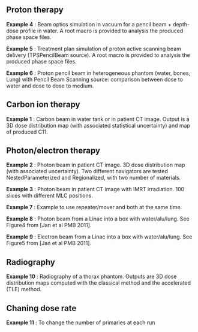 ## Proton therapy

   **Example 4** : Beam optics simulation in vacuum for a pencil beam + depth-dose profile in water. A root macro is provided to analysis the produced phase space files.

   **Example 5** : Treatment plan simulation of proton active scanning beam delivery (TPSPencilBeam source). A root macro is provided to analysis the produced phase space files.

   **Example 6** : Proton pencil beam in heterogeneous phantom (water, bones, Lung) with Pencil Beam Scanning source: comparison between dose to water and dose to dose to medium.

## Carbon ion therapy

   **Example 1** : Carbon beam in water tank or in patient CT image. Output is a 3D dose distribution map (with associated statistical uncertainty) and map of produced C11.

## Photon/electron therapy

   **Example 2** : Photon beam in patient CT image. 3D dose distribution map (with associated uncertainty). Two different navigators are tested NestedParameterized and Regionalized, with two number of materials.

   **Example 3** : Photon beam in patient CT image with IMRT irradiation. 100 slices with different MLC positions.

   **Example 7** : Example to use repeater/mover and both at the same time.

   **Example 8** : Photon beam from a Linac into a box with water/alu/lung. See Figure4 from [Jan et al PMB 2011].

   **Example 9** : Electron beam from a Linac into a box with water/alu/lung. See Figure5 from [Jan et al PMB 2011].

## Radiography

   **Example 10** : Radiography of a thorax phantom. Outputs are 3D dose distribution maps computed with the classical method and the accelerated (TLE) method.

## Chaning dose rate

   **Example 11** : To change the number of primaries at each run

